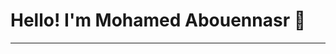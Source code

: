 <!DOCTYPE html>
<html lang="en">
  <head>
    <meta charset="UTF-8">
  </head>
  <body>
    <h1>Hello! I'm Mohamed Abouennasr &#x1F44B;</h1>
    <hr>
  </body>
</html>
